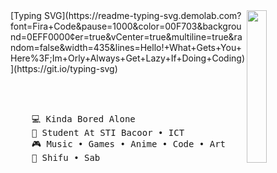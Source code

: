 <img src="https://github.com/yourorly/assets/blob/main/ihhhKlee2.png?raw=true" width="25%" align="right" />
[Typing SVG](https://readme-typing-svg.demolab.com?font=Fira+Code&pause=1000&color=00F703&background=0EFF0000&center=true&vCenter=true&multiline=true&random=false&width=435&lines=Hello!+What+Gets+You+Here%3F;Im+Orly+Always+Get+Lazy+If+Doing+Coding)](https://git.io/typing-svg)

<br><br>
<pre>
    💻 Kinda Bored Alone
    📖 Student At STI Bacoor • ICT
    🎮 Music • Games • Anime • Code • Art
    🐾 Shifu • Sab
</pre>
<br><br>

